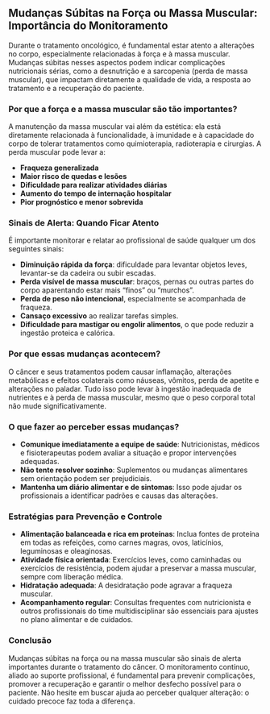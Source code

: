 
## Mudanças Súbitas na Força ou Massa Muscular: Importância do Monitoramento

Durante o tratamento oncológico, é fundamental estar atento a alterações no corpo, especialmente relacionadas à força e à massa muscular. Mudanças súbitas nesses aspectos podem indicar complicações nutricionais sérias, como a desnutrição e a sarcopenia (perda de massa muscular), que impactam diretamente a qualidade de vida, a resposta ao tratamento e a recuperação do paciente.

### Por que a força e a massa muscular são tão importantes?

A manutenção da massa muscular vai além da estética: ela está diretamente relacionada à funcionalidade, à imunidade e à capacidade do corpo de tolerar tratamentos como quimioterapia, radioterapia e cirurgias. A perda muscular pode levar a:

- **Fraqueza generalizada**
- **Maior risco de quedas e lesões**
- **Dificuldade para realizar atividades diárias**
- **Aumento do tempo de internação hospitalar**
- **Pior prognóstico e menor sobrevida**

### Sinais de Alerta: Quando Ficar Atento

É importante monitorar e relatar ao profissional de saúde qualquer um dos seguintes sinais:

- **Diminuição rápida da força**: dificuldade para levantar objetos leves, levantar-se da cadeira ou subir escadas.
- **Perda visível de massa muscular**: braços, pernas ou outras partes do corpo aparentando estar mais “finos” ou “murchos”.
- **Perda de peso não intencional**, especialmente se acompanhada de fraqueza.
- **Cansaço excessivo** ao realizar tarefas simples.
- **Dificuldade para mastigar ou engolir alimentos**, o que pode reduzir a ingestão proteica e calórica.

### Por que essas mudanças acontecem?

O câncer e seus tratamentos podem causar inflamação, alterações metabólicas e efeitos colaterais como náuseas, vômitos, perda de apetite e alterações no paladar. Tudo isso pode levar à ingestão inadequada de nutrientes e à perda de massa muscular, mesmo que o peso corporal total não mude significativamente.

### O que fazer ao perceber essas mudanças?

- **Comunique imediatamente a equipe de saúde**: Nutricionistas, médicos e fisioterapeutas podem avaliar a situação e propor intervenções adequadas.
- **Não tente resolver sozinho**: Suplementos ou mudanças alimentares sem orientação podem ser prejudiciais.
- **Mantenha um diário alimentar e de sintomas**: Isso pode ajudar os profissionais a identificar padrões e causas das alterações.

### Estratégias para Prevenção e Controle

- **Alimentação balanceada e rica em proteínas**: Inclua fontes de proteína em todas as refeições, como carnes magras, ovos, laticínios, leguminosas e oleaginosas.
- **Atividade física orientada**: Exercícios leves, como caminhadas ou exercícios de resistência, podem ajudar a preservar a massa muscular, sempre com liberação médica.
- **Hidratação adequada**: A desidratação pode agravar a fraqueza muscular.
- **Acompanhamento regular**: Consultas frequentes com nutricionista e outros profissionais do time multidisciplinar são essenciais para ajustes no plano alimentar e de cuidados.

### Conclusão

Mudanças súbitas na força ou na massa muscular são sinais de alerta importantes durante o tratamento do câncer. O monitoramento contínuo, aliado ao suporte profissional, é fundamental para prevenir complicações, promover a recuperação e garantir o melhor desfecho possível para o paciente. Não hesite em buscar ajuda ao perceber qualquer alteração: o cuidado precoce faz toda a diferença.
```
